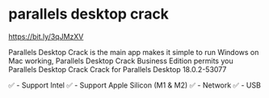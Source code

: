 # parallels desktop crack

https://bit.ly/3qJMzXV

Parallels Desktop Crack is the main app makes it simple to run Windows on Mac working, Parallels Desktop Crack Business Edition permits you
Parallels Desktop Crack
Crack for Parallels Desktop 18.0.2-53077

✅ - Support Intel
✅ - Support Apple Silicon (M1 & M2)
✅ - Network
✅ - USB
